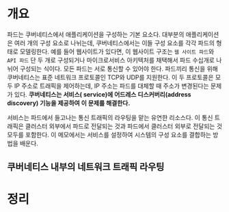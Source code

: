 <!-- Date: 2025-01-29 -->
<!-- Update Date: 2025-01-29 -->
<!-- File ID: a93bac68-c6ae-41b1-9f41-9cdea88c7098 -->
<!-- Author: Seoyeon Jang -->

# 개요

파드는 쿠버네티스에서 애플리케이션을 구성하는 기본 요소다. 대부분의 애플리케이션은 여러 개의 구성 요소로 나뉘는데, 쿠버네티스에서는 이들 구성 요소를 각각 파드의 형태로 모델링한다. 예를 들어 웹사이트가 있다면, 이
웹사이트 구조는 `웹 사이트 파드`와 `API 파드` 단 두 개로 구성되거나 마이크로서비스 아키텍처를 채택해서 파드 수십개로 나뉘어 구성되는 식이다. 모든 파드는 서로 통신할 수 있어야 한다. 파드끼리 통신을 위해
쿠버네티스는 표준 네트워크 프로토콜인 TCP와 UDP를 지원한다. 이 두 프로토콜은 모두 IP 주소로 트래픽을 제어하는데, IP 주소는 파드를 대체할 때 주소가 변경된다는 문제가 있다. **쿠버네티스는 서비스(
service)에 어드레스 디스커버리(address discovery) 기능을 제공하여 이 문제를 해결한다.**

서비스는 파드에서 들고나는 통신 트래픽의 라우팅을 맡는 유연한 리소스다. 이 통신 트래픽은 클러스터 외부에서 파드로 전달되는 것과 파드에서 클러스터 외부로 전달되는 것 모두를 포함한다. 이 메모에서는 서비스를
설정하여 시스템의 구성 요소를 결합하는 방법을 배운다.

## 쿠버네티스 내부의 네트워크 트래픽 라우팅

# 정리



